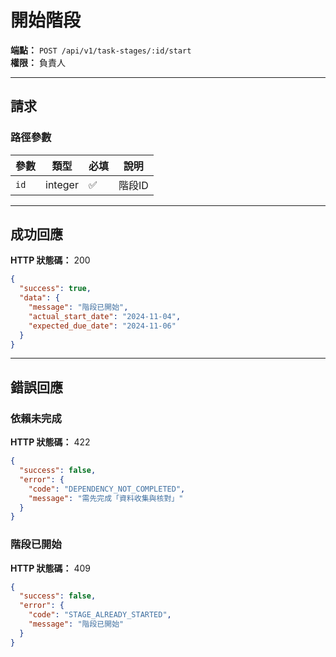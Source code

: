 # 開始階段

**端點：** `POST /api/v1/task-stages/:id/start`  
**權限：** 負責人

---

## 請求

### 路徑參數
| 參數 | 類型 | 必填 | 說明 |
|-----|------|------|------|
| `id` | integer | ✅ | 階段ID |

---

## 成功回應

**HTTP 狀態碼：** 200

```json
{
  "success": true,
  "data": {
    "message": "階段已開始",
    "actual_start_date": "2024-11-04",
    "expected_due_date": "2024-11-06"
  }
}
```

---

## 錯誤回應

### 依賴未完成
**HTTP 狀態碼：** 422
```json
{
  "success": false,
  "error": {
    "code": "DEPENDENCY_NOT_COMPLETED",
    "message": "需先完成「資料收集與核對」"
  }
}
```

### 階段已開始
**HTTP 狀態碼：** 409
```json
{
  "success": false,
  "error": {
    "code": "STAGE_ALREADY_STARTED",
    "message": "階段已開始"
  }
}
```


